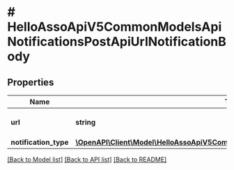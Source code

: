 # # HelloAssoApiV5CommonModelsApiNotificationsPostApiUrlNotificationBody

## Properties

Name | Type | Description | Notes
------------ | ------------- | ------------- | -------------
**url** | **string** | The Api notification Url |
**notification_type** | [**\OpenAPI\Client\Model\HelloAssoApiV5CommonModelsApiNotificationsApiNotificationType**](HelloAssoApiV5CommonModelsApiNotificationsApiNotificationType.md) |  | [optional]

[[Back to Model list]](../../README.md#models) [[Back to API list]](../../README.md#endpoints) [[Back to README]](../../README.md)
